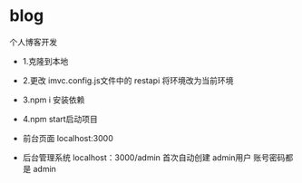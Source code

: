 # blog
个人博客开发

- 1.克隆到本地
- 2.更改 imvc.config.js文件中的 restapi 将环境改为当前环境
- 3.npm i 安装依赖
- 4.npm start启动项目

-  前台页面 localhost:3000
-  后台管理系统 localhost：3000/admin 首次自动创建 admin用户 账号密码都是 admin
   
